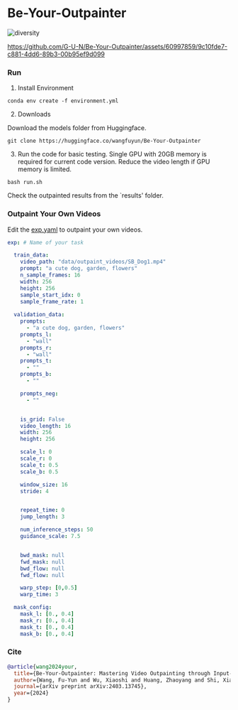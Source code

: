 # Be-Your-Outpainter

![diversity](https://github.com/G-U-N/Be-Your-Outpainter/assets/60997859/0bd3e853-0aa3-4fbc-8e19-32258f39c4c2)


https://github.com/G-U-N/Be-Your-Outpainter/assets/60997859/9c10fde7-c881-4dd6-89b3-00b95ef9d099


### Run

1. Install Environment

```shell
conda env create -f environment.yml
```
2. Downloads

Download the models folder from Huggingface.

```shell
git clone https://huggingface.co/wangfuyun/Be-Your-Outpainter
```

3. Run the code for basic testing. Single GPU with 20GB memory is required for current code version. Reduce the video length if GPU memory is limited. 

```shell
bash run.sh
```
Check the outpainted results from the `results' folder.

### Outpaint Your Own Videos
Edit the [exp.yaml](https://github.com/G-U-N/Be-Your-Outpainter/blob/master/configs/exp.yaml) to outpaint your own videos.
```yaml
exp: # Name of your task

  train_data:
    video_path: "data/outpaint_videos/SB_Dog1.mp4"                            # source video path
    prompt: "a cute dog, garden, flowers"                                     # source video prompts for tuning
    n_sample_frames: 16                                                       # source video length
    width: 256                                                                # source video width
    height: 256                                                               # source video height
    sample_start_idx: 0                                                       # set to 0 by default. Sampling frames from the beginning of the video
    sample_frame_rate: 1                                                      # fps of video 
  
  validation_data:
    prompts:
      - "a cute dog, garden, flowers"                                         # prompts applied for outpainting. 
    prompts_l:
      - "wall"
    prompts_r:
      - "wall"
    prompts_t:
      - ""
    prompts_b:
      - ""

    prompts_neg:
      - ""


    is_grid: False                                                            # set as True to enable prompts_r, prompts_l, prompts_t, prompts_b 
    video_length: 16                                                          # video length. The same as in the train_data config
    width: 256
    height: 256

    scale_l: 0
    scale_r: 0
    scale_t: 0.5                                                              # How to expand the video field. For a 512x512 source video. Set scale_l and scale_r to 0.5, and it will generate 512x(512 + 512 * 0.5 + 512 * 0.5) = 512 x 1024 video.
    scale_b: 0.5

    window_size: 16                                                           # only used in longer video outpainting
    stride: 4


    repeat_time: 0                                                            # set to 4 enable noise regret
    jump_length: 3

    num_inference_steps: 50                                                   # inference steps for outpainting
    guidance_scale: 7.5             


    bwd_mask: null                                                            # not applied
    fwd_mask: null
    bwd_flow: null
    fwd_flow: null

    warp_step: [0,0.5]
    warp_time: 3

  mask_config:                                                                # how to set mask for tuning
    mask_l: [0., 0.4]
    mask_r: [0., 0.4]
    mask_t: [0., 0.4]
    mask_b: [0., 0.4]
```

### Cite
```bibtex
@article{wang2024your,
  title={Be-Your-Outpainter: Mastering Video Outpainting through Input-Specific Adaptation},
  author={Wang, Fu-Yun and Wu, Xiaoshi and Huang, Zhaoyang and Shi, Xiaoyu and Shen, Dazhong and Song, Guanglu and Liu, Yu and Li, Hongsheng},
  journal={arXiv preprint arXiv:2403.13745},
  year={2024}
}
```

